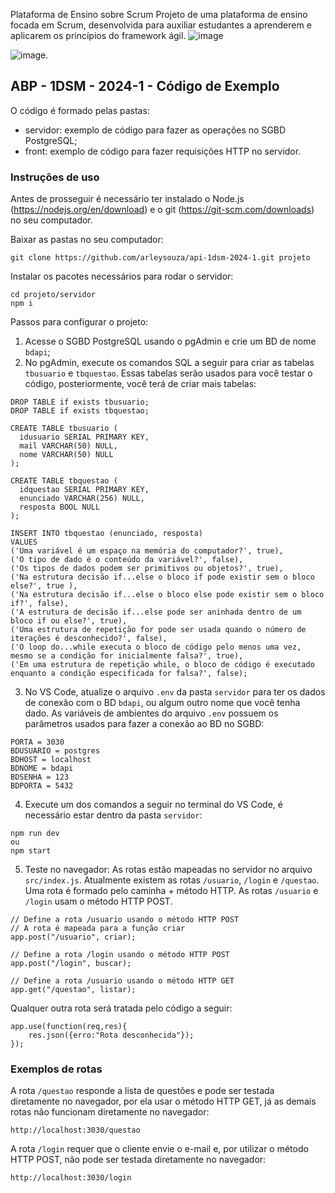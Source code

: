 Plataforma de Ensino sobre Scrum
Projeto de uma plataforma de ensino focada em Scrum, desenvolvida para auxiliar estudantes a aprenderem e aplicarem os princípios do framework ágil.
![image](https://github.com/user-attachments/assets/4ec09ed6-f8a0-4b6d-adcd-f91ffe9a17f6)

![image](https://github.com/user-attachments/assets/908bb7d4-923a-42fd-bac5-22d350d860ed).

## ABP - 1DSM - 2024-1 - Código de Exemplo

O código é formado pelas pastas:
- servidor: exemplo de código para fazer as operações no SGBD PostgreSQL;
- front: exemplo de  código para fazer requisições HTTP no servidor.

### Instruções de uso

Antes de prosseguir é necessário ter instalado o Node.js (https://nodejs.org/en/download) e o git (https://git-scm.com/downloads) no seu computador.

Baixar as pastas no seu computador:
```
git clone https://github.com/arleysouza/api-1dsm-2024-1.git projeto
```
Instalar os pacotes necessários para rodar o servidor:
```
cd projeto/servidor
npm i
```
Passos para configurar o projeto:
1. Acesse o SGBD PostgreSQL usando o pgAdmin e crie um BD de nome `bdapi`;
2. No pgAdmin, execute os comandos SQL a seguir para criar as tabelas `tbusuario` e `tbquestao`. Essas tabelas serão usados para você testar o código, posteriormente, você terá de criar mais tabelas:
```
DROP TABLE if exists tbusuario;
DROP TABLE if exists tbquestao;

CREATE TABLE tbusuario (
  idusuario SERIAL PRIMARY KEY,
  mail VARCHAR(50) NULL,
  nome VARCHAR(50) NULL
);

CREATE TABLE tbquestao (
  idquestao SERIAL PRIMARY KEY,
  enunciado VARCHAR(256) NULL,
  resposta BOOL NULL
);

INSERT INTO tbquestao (enunciado, resposta) 
VALUES
('Uma variável é um espaço na memória do computador?', true),
('O tipo de dado é o conteúdo da variável?', false),
('Os tipos de dados podem ser primitivos ou objetos?', true),
('Na estrutura decisão if...else o bloco if pode existir sem o bloco else?', true ),
('Na estrutura decisão if...else o bloco else pode existir sem o bloco if?', false),
('A estrutura de decisão if...else pode ser aninhada dentro de um bloco if ou else?', true),
('Uma estrutura de repetição for pode ser usada quando o número de iterações é desconhecido?', false),
('O loop do...while executa o bloco de código pelo menos uma vez, mesmo se a condição for inicialmente falsa?', true),
('Em uma estrutura de repetição while, o bloco de código é executado enquanto a condição especificada for falsa?', false);
```
3. No VS Code, atualize o arquivo `.env` da pasta `servidor` para ter os dados de conexão com o BD `bdapi`, ou algum outro nome que você tenha dado. As variáveis de ambientes do arquivo `.env` possuem os parâmetros usados para fazer a conexão ao BD no SGBD:
```
PORTA = 3030
BDUSUARIO = postgres
BDHOST = localhost
BDNOME = bdapi
BDSENHA = 123
BDPORTA = 5432
```
4. Execute um dos comandos a seguir no terminal do VS Code, é necessário estar dentro da pasta `servidor`:
```
npm run dev
ou
npm start
```
5. Teste no navegador:
As rotas estão mapeadas no servidor no arquivo `src/index.js`. Atualmente existem as rotas `/usuario`, `/login` e `/questao`. Uma rota é formado pelo caminha + método HTTP. As rotas `/usuario` e `/login` usam o método HTTP POST.
```
// Define a rota /usuario usando o método HTTP POST
// A rota é mapeada para a função criar
app.post("/usuario", criar);

// Define a rota /login usando o método HTTP POST
app.post("/login", buscar);

// Define a rota /usuario usando o método HTTP GET
app.get("/questao", listar);
```
Qualquer outra rota será tratada pelo código a seguir:
```
app.use(function(req,res){
    res.json({erro:"Rota desconhecida"});
});
```
### Exemplos de rotas
A rota `/questao` responde a lista de questões e pode ser testada diretamente no navegador, por ela usar o método HTTP GET, já as demais rotas não funcionam diretamente no navegador:
```
http://localhost:3030/questao
```
A rota `/login` requer que o cliente envie o e-mail e, por utilizar o método HTTP POST, não pode ser testada diretamente no navegador:
```
http://localhost:3030/login
```
